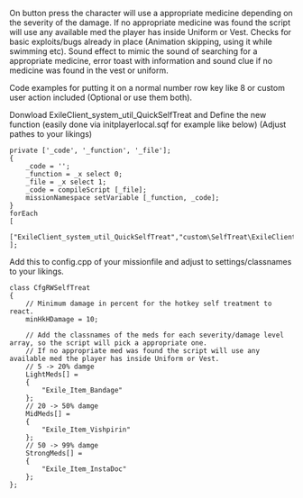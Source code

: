 On button press the character will use a appropriate medicine depending on the severity of the damage.
If no appropriate medicine was found the script will use any available med the player has inside Uniform or Vest.
Checks for basic exploits/bugs already in place (Animation skipping, using it while swimming etc).
Sound effect to mimic the sound of searching for a appropriate medicine, error toast with information and sound clue if no medicine was found in the vest or uniform.

Code examples for putting it on a normal number row key like 8 or custom user action included (Optional or use them both). 


Donwload ExileClient_system_util_QuickSelfTreat and Define the new function (easily done via initplayerlocal.sqf for example like below) (Adjust pathes to your likings)

	private ['_code', '_function', '_file'];
	{
		_code = '';
		_function = _x select 0;
		_file = _x select 1;
		_code = compileScript [_file];
		missionNamespace setVariable [_function, _code];
	}
	forEach
	[
		["ExileClient_system_util_QuickSelfTreat","custom\SelfTreat\ExileClient_system_util_QuickSelfTreat.sqf"]
	];


Add this to config.cpp of your missionfile and adjust to settings/classnames to your likings.

	class CfgRWSelfTreat
	{
		// Minimum damage in percent for the hotkey self treatment to react.
		minHkHDamage = 10;
		
		// Add the classnames of the meds for each severity/damage level array, so the script will pick a appropriate one.
		// If no appropriate med was found the script will use any available med the player has inside Uniform or Vest.
		// 5 -> 20% damge
		LightMeds[] =
		{
			"Exile_Item_Bandage"
		};
		// 20 -> 50% damge
		MidMeds[] =
		{
			"Exile_Item_Vishpirin"
		};
		// 50 -> 99% damge
		StrongMeds[] =
		{
			"Exile_Item_InstaDoc"
		};
	};
